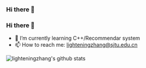 ### Hi there 👋

<!--
**lighteningzhang/lighteningzhang** is a ✨ _special_ ✨ repository because its `README.md` (this file) appears on your GitHub profile.

Here are some ideas to get you started:

- 🔭 I’m currently working on ...
- 🌱 I’m currently learning ...
- 👯 I’m looking to collaborate on ...
- 🤔 I’m looking for help with ...
- 💬 Ask me about ...
- 📫 How to reach me: ...
- 😄 Pronouns: ...
- ⚡ Fun fact: ...
-->
### Hi there 👋

- 🌱 I’m currently learning C++/Recommendar system
- 📫 How to reach me: lighteningzhang@sjtu.edu.cn

![lighteningzhang's github stats](https://github-readme-stats.vercel.app/api?username=lighteningzhang&show_icons=true&theme=radical)
